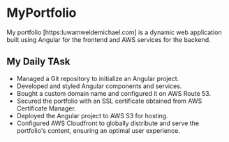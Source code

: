# MyPortfolio

My portfolio [https:luwamweldemichael.com] is a dynamic web application built using Angular for the frontend and AWS services for the backend.

## My Daily TAsk
- Managed a Git repository to initialize an Angular project.
- Developed and styled Angular components and services.
- Bought a custom domain name and configured it on AWS Route 53.
- Secured the portfolio with an SSL certificate obtained from AWS Certificate Manager.
- Deployed the Angular project to AWS S3 for hosting.
- Configured AWS Cloudfront to globally distribute and serve the portfolio's content, ensuring an optimal user experience.
